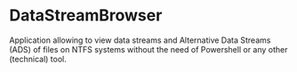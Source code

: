 # DataStreamBrowser  # 
Application allowing to view data streams and Alternative Data Streams (ADS) of files on NTFS systems without the need of Powershell or any other (technical) tool.
